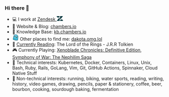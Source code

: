 ### Hi there 🤙

- 💻 I work at [Zendesk <img src=assets/zendesk-solo-z-logo.png width=20px>](https://github.com/zendesk)
- 💬 Website & Blog: [chambers.io]
- 🧠 Knowledge Base: [kb.chambers.io]
- <img src=assets/omg-dot-lol-favicon.png width=20px> Other places to find me: [dakota.omg.lol]
- 📖 [Currently Reading]: The Lord of the Rings - J.R.R Tolkien
- 🎮 Currently Playing: [Xenoblade Chronicles: Definitive Edition], [Symphony of War: The Nephilim Saga]
- 🐳 Technical interests: Kubernetes, Docker, Containers, Linux, Unix, Bash, Ruby, Rails, GoLang, Vim, Git, GitHub Actions, Spinnaker, Cloud Native Stuff
- 🍞 Non-technical interests: running, biking, water sports, reading, writing, history, video games, drawing, pencils, paper & stationery, coffee, beer, bourbon, cooking, sourdough baking, fermentation
  
[chambers.io]:https://chambers.io
[kb.chambers.io]:https://kb.chambers.io
[dakota.omg.lol]:https://dakota.omg.lol/
[Currently Reading]:https://www.goodreads.com/user/show/44353038-dakota-chambers
[Xenoblade Chronicles: Definitive Edition]:https://www.nintendo.com/store/products/xenoblade-chronicles-definitive-edition-switch/
[Symphony of War: The Nephilim Saga]:https://store.steampowered.com/app/1488200/Symphony_of_War_The_Nephilim_Saga/
